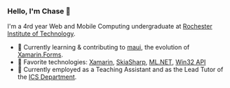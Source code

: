 ### Hello, I'm Chase 👋
I'm a 4rd year Web and Mobile Computing undergraduate at <a href="https://www.rit.edu/">Rochester Institute of Technology</a>.

- 🌱 Currently learning & contributing to <a href="https://github.com/dotnet/maui">maui</a>, the evolution of <a href="https://github.com/xamarin/Xamarin.Forms">Xamarin.Forms</a>.
- 🧪 Favorite technologies: <a href="https://dotnet.microsoft.com/apps/xamarin">Xamarin</a>, <a href="https://docs.microsoft.com/en-us/xamarin/xamarin-forms/user-interface/graphics/skiasharp/">SkiaSharp</a>, <a href="https://dotnet.microsoft.com/apps/machinelearning-ai/ml-dotnet">ML.NET<a/>, <a href="https://docs.microsoft.com/en-us/windows/win32/api/winuser/">Win32 API</a>
- 🔭 Currently employed as a Teaching Assistant and as the Lead Tutor of the <a href="https://www.rit.edu/ntid/ics">ICS Department</a>.
